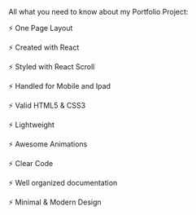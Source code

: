 All what you need to know about my Portfolio Project:

⚡️ One Page Layout

⚡️ Created with React

⚡️ Styled with React Scroll

⚡️ Handled for Mobile and Ipad

⚡️ Valid HTML5 & CSS3

⚡️ Lightweight

⚡️ Awesome Animations

⚡️ Clear Code

⚡️ Well organized documentation

⚡️ Minimal & Modern Design
